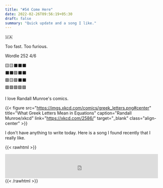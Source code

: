 ```yaml
---
title: "#54 Come Here"
date: 2022-02-26T09:56:19+05:30
draft: false
summary: "Quick update and a song I like."
---
```


🇺🇦

Too fast. Too furious.

Wordle 252 4/6

🟨🟨⬛⬛⬛\
⬛⬛🟩⬛⬛\
🟩🟨🟩⬛⬛\
🟩🟩🟩🟩🟩

I love Randall Munroe's comics.

{{< figure src="https://imgs.xkcd.com/comics/greek_letters.png#center" title="What Greek Letters Mean in Equations" caption="Randall Munroe/xkcd" link="https://xkcd.com/2586/" target="_blank" class="align-center" >}}

I don't have anything to write today. Here is a song I found recently that I really like.

{{< rawhtml >}}

<iframe src="https://open.spotify.com/embed/track/2A1bDBDHoKTTmyALQJ7zqU?utm_source=generator&theme=0" width="100%" height="80" frameBorder="0" allowfullscreen="" allow="autoplay; clipboard-write; encrypted-media; fullscreen; picture-in-picture"></iframe>
{{< /rawhtml >}}

